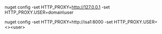 nuget config -set HTTP_PROXY=http://127.0.0.1 -set HTTP_PROXY.USER=domain\user

nuget config -set HTTP_PROXY=http://isa1:8000 -set HTTP_PROXY.USER=<>\<user>